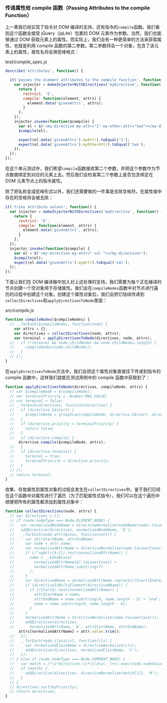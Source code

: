 ### 传递属性给 compile 函数（Passing Attributes to the compile Function）

上一章我已经实现了指令对 DOM 编译的支持，还有指令的`compile`函数。我们看到这个函数会接受 jQuery（jqLite）包裹的 DOM 元素作为参数。当然，我们也能够通过 DOM 获取元素上的属性。而实际上，我们会有一种更简单的方法来获取属性，也就是利用 compile 函数的第二参数。第二参数将会一个对象，包含了该元素上的属性，属性名将会用驼峰格式：

_test/compile\_spec.js_

```js
describe('attributes', function() {

  it('passes the element attributes to the compile function', function() {
    var injector = makeInjectorWithDirectives('myDirective', function() {
      return {
        restrict: 'E',
        compile: function(element, attrs) {
          element.data('givenAttrs', attrs);
        }
      };
    });
    injector.invoke(function($compile) {
      var el = $('<my-directive my-attr="1" my-other-attr="two"></my-directive>');
      $compile(el);

      expect(el.data('givenAttrs').myAttr).toEqual('1');
      expect(el.data('givenAttrs').myOtherAttr).toEqual('two');
    });
  });
});
```

在这个单元测试中，我们希望`compile`函数接收第二个参数，并把这个参数作为节点数据绑定到对应的元素上去。然后我们会检查第二个参数上是否包含绑定在 DOM 元素节点上的指令属性。

除了把名称变成驼峰形式以外，我们还需要做的一件事是去除空格符。在属性值中存在的空格将会被去除：

```js
it('trims attribute values', function() {
  var injector = makeInjectorWithDirectives('myDirective', function() {
    return {
      restrict: 'E',
      compile: function(element, attrs) {
        element.data('givenAttrs', attrs);
      }
    };
  });
  injector.invoke(function($compile) {
    var el = $('<my-directive my-attr=" val "></my-directive>');
    $compile(el);
    expect(el.data('givenAttrs').myAttr).toEqual('val');
  });
});
```

下面让我们在 DOM 编译器中加入对上述处理的支持。我们需要为每个正在编译的节点创建一个空对象用于存储属性。我们会在`compileNodes`函数中对节点进行遍历的过程中创建这个对象。创建这个属性对象后，我们会把它陆续传递到`collectDirectives`和`applyDirectivesToNode`里面：

_src/compile.js_

```js
function compileNodes($compileNodes) {
  // _.forEach($compileNodes, function(node) {
    var attrs = {};
    var directives = collectDirectives(node, attrs);
    var terminal = applyDirectivesToNode(directives, node, attrs);
  //   if (!terminal && node.childNodes && node.childNodes.length) {
  //     compileNodes(node.childNodes);
  //   }
  // });
}
```

在`applyDirectivesToNode`方法中，我们会把这个属性对象直接往下传递到指令的 compile 函数中，这样我们就能在测试用例中的 compile 函数中获取到了：

```js
function applyDirectivesToNode(directives, compileNode, attrs) {
  // var $compileNode = $(compileNode);
  // var terminalPriority = -Number.MAX_VALUE;
  // var terminal = false;
  // _.forEach(directives, function(directive) {
  //   if (directive.$$start) {
  //     $compileNode = groupScan(compileNode, directive.$$start, directive.$$end);
  //   }
  //   if (directive.priority < terminalPriority) {
  //     return false;
  //   }
  //   if (directive.compile) {
      directive.compile($compileNode, attrs);
  //   }
  //   if (directive.terminal) {
  //     terminal = true;
  //     terminalPriority = directive.priority;
  //   }
  // });
  // return terminal;
}
```

收集、存放属性到属性对象的过程会发生在`collectDirectives`中。鉴于我们已经在这个函数中对属性进行了遍历（为了匹配属性式指令），我们可以在这个遍历中顺便把所有的属性都添加到属性对象中：

```js
function collectDirectives(node, attrs) {
  // var directives = [];
  // if (node.nodeType === Node.ELEMENT_NODE) {
  //   var normalizedNodeName = directiveNormalize(nodeName(node).toLowerCase());
  //   addDirective(directives, normalizedNodeName, 'E');
  //   _.forEach(node.attributes, function(attr) {
  //     var attrStartName, attrEndName;
  //     var name = attr.name;
  //     var normalizedAttrName = directiveNormalize(name.toLowerCase());
  //     if (/^ngAttr[A-Z]/.test(normalizedAttrName)) {
  //       name = _.kebabCase(
  //         normalizedAttrName[6].toLowerCase() +
  //         normalizedAttrName.substring(7)
  //       );
  //     }
  //     var directiveNName = normalizedAttrName.replace(/(Start|End)$/, '');
  //     if (directiveIsMultiElement(directiveNName)) {
  //       if (/Start$/.test(normalizedAttrName)) {
  //         attrStartName = name;
  //         attrEndName = name.substring(0, name.length - 5) + 'end';
  //         name = name.substring(0, name.length - 6);
  //       }
  //     }
  //     normalizedAttrName = directiveNormalize(name.toLowerCase());
  //     addDirective(directives,
  //       normalizedAttrName, 'A', attrStartName, attrEndName);
      attrs[normalizedAttrName] = attr.value.trim();
  //   });
  //   _.forEach(node.classList, function(cls) {
  //     var normalizedClassName = directiveNormalize(cls);
  //     addDirective(directives, normalizedClassName, 'C');
  //   });
  // } else if (node.nodeType === Node.COMMENT_NODE) {
  //   var match = /^\s*directive\:\s*([\d\w\-_]+)/.exec(node.nodeValue);
  //   if (match) {
  //     addDirective(directives, directiveNormalize(match[1]), 'M');
  //   }
  // }
  // directives.sort(byPriority);
  // return directives;
}
```



